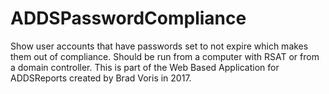 # ADDSPasswordCompliance
Show user accounts that have passwords set to not expire which makes them out of compliance. 
Should be run from a computer with RSAT or from a domain controller.
This is part of the Web Based Application for ADDSReports created by Brad Voris in 2017.

